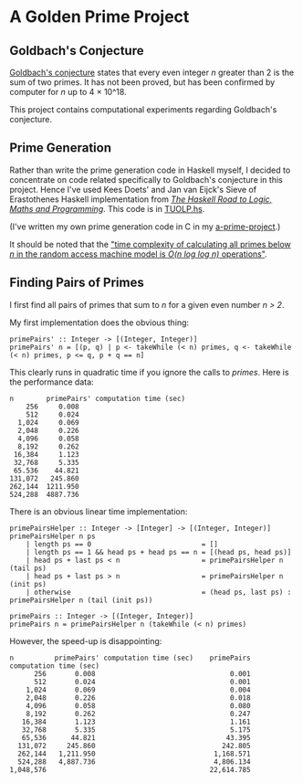 A Golden Prime Project
======================

Goldbach's Conjecture
---------------------
[Goldbach's conjecture](http://en.wikipedia.org/wiki/Goldbach's_conjecture) states that every even integer *n* greater than 2 is the sum of two primes.  It has not been proved, but has been confirmed by computer for *n* up to 4 × 10^18.


This project contains computational experiments regarding Goldbach's conjecture.

Prime Generation
----------------
Rather than write the prime generation code in Haskell myself, I decided to concentrate on code related specifically to Goldbach's conjecture in this project.  Hence I've used Kees Doets' and Jan van Eijck's Sieve of Erastothenes Haskell implementation from [*The Haskell Road to Logic, Maths and Programming*](http://homepages.cwi.nl/~jve/HR/#Home).  This code is in [TUOLP.hs](https://github.com/paul-reiners/a-golden-prime-project/blob/master/src/TUOLP.hs).

(I've written my own prime generation code in C in my [a-prime-project](https://github.com/paul-reiners/a-prime-project/blob/master/prime.c).)

It should be noted that the ["time complexity of calculating all primes below *n* in the random access machine model is *O(n log log n)* operations"](http://en.wikipedia.org/wiki/Sieve_of_Eratosthenes#Algorithm_complexity).


Finding Pairs of Primes
-----------------------
I first find all pairs of primes that sum to *n* for a given even number *n > 2*.

My first implementation does the obvious thing:

    primePairs' :: Integer -> [(Integer, Integer)]
    primePairs' n = [(p, q) | p <- takeWhile (< n) primes, q <- takeWhile (< n) primes, p <= q, p + q == n]
    
This clearly runs in quadratic time if you ignore the calls to *primes*.  Here is the performance data:

    n	     primePairs' computation time (sec)
        256	    0.008
        512	    0.024
      1,024	    0.069
      2,048	    0.226
      4,096	    0.058
      8,192	    0.262
     16,384	    1.123
     32,768	    5.335
     65.536	   44.821
    131,072	  245.860
    262,144	 1211.950
    524,288	 4887.736

There is an obvious linear time implementation:

    primePairsHelper :: Integer -> [Integer] -> [(Integer, Integer)]
    primePairsHelper n ps 
        | length ps == 0                           = []
        | length ps == 1 && head ps + head ps == n = [(head ps, head ps)]
        | head ps + last ps < n                    = primePairsHelper n (tail ps)
        | head ps + last ps > n                    = primePairsHelper n (init ps)
        | otherwise                                = (head ps, last ps) : primePairsHelper n (tail (init ps))
        
    primePairs :: Integer -> [(Integer, Integer)]
    primePairs n = primePairsHelper n (takeWhile (< n) primes)

However, the speed-up is disappointing:

    n	       primePairs' computation time (sec)	 primePairs computation time (sec)
          256	    0.008	                              0.001
          512	    0.024	                              0.001
        1,024	    0.069	                              0.004
        2,048	    0.226	                              0.018
        4,096	    0.058	                              0.080
        8,192	    0.262	                              0.247
       16,384	    1.123	                              1.161
       32,768	    5.335	                              5.175
       65,536	   44.821	                             43.395
      131,072	  245.860	                            242.805
      262,144	1,211.950	                          1,168.571
      524,288	4,887.736	                          4,806.134
    1,048,576		                                 22,614.785
